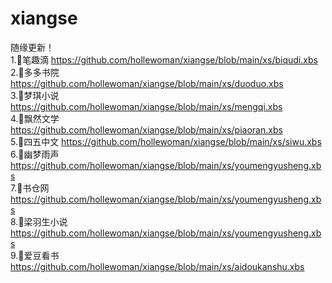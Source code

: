 # xiangse
随缘更新！</br>
1.🐠笔趣滴
https://github.com/hollewoman/xiangse/blob/main/xs/biqudi.xbs</br>
2.🐠多多书院
https://github.com/hollewoman/xiangse/blob/main/xs/duoduo.xbs</br>
3.🐠梦琪小说
https://github.com/hollewoman/xiangse/blob/main/xs/mengqi.xbs</br>
4.🐠飘然文学
https://github.com/hollewoman/xiangse/blob/main/xs/piaoran.xbs</br>
5.🐠四五中文
https://github.com/hollewoman/xiangse/blob/main/xs/siwu.xbs</br>
6.🐠幽梦雨声
https://github.com/hollewoman/xiangse/blob/main/xs/youmengyusheng.xbs</br>
7.🐠书仓网
https://github.com/hollewoman/xiangse/blob/main/xs/youmengyusheng.xbs</br>
8.🐠梁羽生小说
https://github.com/hollewoman/xiangse/blob/main/xs/youmengyusheng.xbs</br>
9.🐠爱豆看书
https://github.com/hollewoman/xiangse/blob/main/xs/aidoukanshu.xbs</br>

